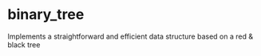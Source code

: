 binary_tree
===========

Implements a straightforward and efficient data structure based on a red &amp; black tree

